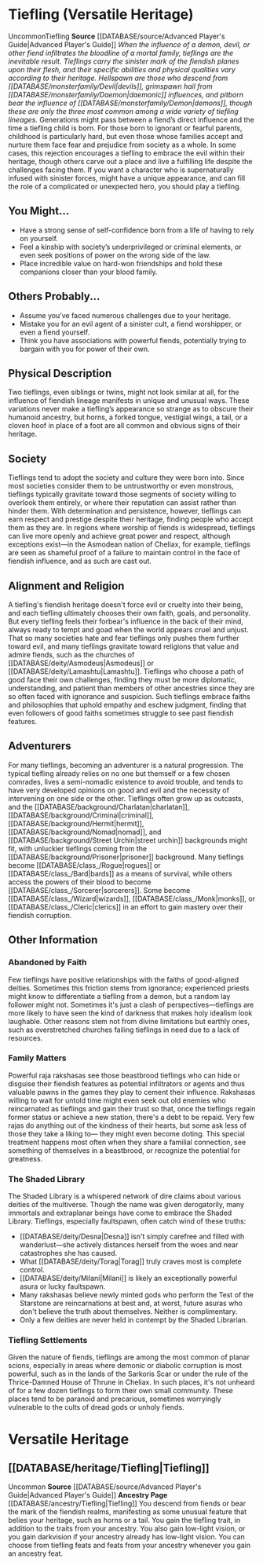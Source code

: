 ﻿---
ability: null
ability_boost: null
ability_flaw: null
hp: null
id: '26'
land_speed: null
language: null
max_speed: null
name: Tiefling
rarity: null
rus_type_level: null
size: null
source: '[[DATABASE/source/Advanced Player''s Guide|Advanced Player''s Guide]]'
speed: null
trait: null
type: null
vision: null

---
# Tiefling (Versatile Heritage)

<span class="trait-uncommon item-trait">Uncommon</span><span class="item-trait">Tiefling</span>
**Source** [[DATABASE/source/Advanced Player's Guide|Advanced Player's Guide]] 
_When the influence of a demon, devil, or other fiend infiltrates the bloodline of a mortal family, tieflings are the inevitable result. Tieflings carry the sinister mark of the fiendish planes upon their flesh, and their specific abilities and physical qualities vary according to their heritage. Hellspawn are those who descend from [[DATABASE/monsterfamily/Devil|devils]], grimspawn hail from [[DATABASE/monsterfamily/Daemon|daemonic]] influences, and pitborn bear the influence of [[DATABASE/monsterfamily/Demon|demons]], though these are only the three most common among a wide variety of tiefling lineages._
Generations might pass between a fiend’s direct influence and the time a tiefling child is born. For those born to ignorant or fearful parents, childhood is particularly hard, but even those whose families accept and nurture them face fear and prejudice from society as a whole. In some cases, this rejection encourages a tiefling to embrace the evil within their heritage, though others carve out a place and live a fulfilling life despite the challenges facing them.
 If you want a character who is supernaturally infused with sinister forces, might have a unique appearance, and can fill the role of a complicated or unexpected hero, you should play a tiefling.

## You Might...

* Have a strong sense of self-confidence born from a life of having to rely on yourself. 
* Feel a kinship with society’s underprivileged or criminal elements, or even seek positions of power on the wrong side of the law. 
* Place incredible value on hard-won friendships and hold these companions closer than your blood family.

## Others Probably...

* Assume you’ve faced numerous challenges due to your heritage. 
* Mistake you for an evil agent of a sinister cult, a fiend worshipper, or even a fiend yourself. 
* Think you have associations with powerful fiends, potentially trying to bargain with you for power of their own.

## Physical Description

Two tieflings, even siblings or twins, might not look similar at all, for the influence of fiendish lineage manifests in unique and unusual ways. These variations never make a tiefling’s appearance so strange as to obscure their humanoid ancestry, but horns, a forked tongue, vestigial wings, a tail, or a cloven hoof in place of a foot are all common and obvious signs of their heritage.

## Society

Tieflings tend to adopt the society and culture they were born into. Since most societies consider them to be untrustworthy or even monstrous, tieflings typically gravitate toward those segments of society willing to overlook them entirely, or where their reputation can assist rather than hinder them. With determination and persistence, however, tieflings can earn respect and prestige despite their heritage, finding people who accept them as they are. In regions where worship of fiends is widespread, tieflings can live more openly and achieve great power and respect, although exceptions exist—in the Asmodean nation of Cheliax, for example, tieflings are seen as shameful proof of a failure to maintain control in the face of fiendish influence, and as such are cast out.

## Alignment and Religion

A tiefling's fiendish heritage doesn't force evil or cruelty into their being, and each tiefling ultimately chooses their own faith, goals, and personality. But every tiefling feels their forbear's influence in the back of their mind, always ready to tempt and goad when the world appears cruel and unjust. That so many societies hate and fear tieflings only pushes them further toward evil, and many tieflings gravitate toward religions that value and admire fiends, such as the churches of [[DATABASE/deity/Asmodeus|Asmodeus]] or [[DATABASE/deity/Lamashtu|Lamashtu]]. Tieflings who choose a path of good face their own challenges, finding they must be more diplomatic, understanding, and patient than members of other ancestries since they are so often faced with ignorance and suspicion. Such tieflings embrace faiths and philosophies that uphold empathy and eschew judgment, finding that even followers of good faiths sometimes struggle to see past fiendish features.

## Adventurers

For many tieflings, becoming an adventurer is a natural progression. The typical tiefling already relies on no one but themself or a few chosen comrades, lives a semi-nomadic existence to avoid trouble, and tends to have very developed opinions on good and evil and the necessity of intervening on one side or the other. Tieflings often grow up as outcasts, and the [[DATABASE/background/Charlatan|charlatan]], [[DATABASE/background/Criminal|criminal]], [[DATABASE/background/Hermit|hermit]], [[DATABASE/background/Nomad|nomad]], and [[DATABASE/background/Street Urchin|street urchin]] backgrounds might fit, with unluckier tieflings coming from the [[DATABASE/background/Prisoner|prisoner]] background. Many tieflings become [[DATABASE/class_/Rogue|rogues]] or [[DATABASE/class_/Bard|bards]] as a means of survival, while others access the powers of their blood to become [[DATABASE/class_/Sorcerer|sorcerers]]. Some become [[DATABASE/class_/Wizard|wizards]], [[DATABASE/class_/Monk|monks]], or [[DATABASE/class_/Cleric|clerics]] in an effort to gain mastery over their fiendish corruption.

## Other Information

### Abandoned by Faith

Few tieflings have positive relationships with the faiths of good-aligned deities. Sometimes this friction stems from ignorance; experienced priests might know to differentiate a tiefling from a demon, but a random lay follower might not. Sometimes it's just a clash of perspectives—tieflings are more likely to have seen the kind of darkness that makes holy idealism look laughable. Other reasons stem not from divine limitations but earthly ones, such as overstretched churches failing tieflings in need due to a lack of resources.

### Family Matters

Powerful raja rakshasas see those beastbrood tieflings who can hide or disguise their fiendish features as potential infiltrators or agents and thus valuable pawns in the games they play to cement their influence. Rakshasas willing to wait for untold time might even seek out old enemies who reincarnated as tieflings and gain their trust so that, once the tieflings regain former status or achieve a new station, there's a debt to be repaid. Very few rajas do anything out of the kindness of their hearts, but some ask less of those they take a liking to— they might even become doting. This special treatment happens most often when they share a familial connection, see something of themselves in a beastbrood, or recognize the potential for greatness.

### The Shaded Library

The Shaded Library is a whispered network of dire claims about various deities of the multiverse. Though the name was given derogatorily, many immortals and extraplanar beings have come to embrace the Shaded Library. Tieflings, especially faultspawn, often catch wind of these truths:

* [[DATABASE/deity/Desna|Desna]] isn't simply carefree and filled with wanderlust—she actively distances herself from the woes and near catastrophes she has caused.
* What [[DATABASE/deity/Torag|Torag]] truly craves most is complete control.
* [[DATABASE/deity/Milani|Milani]] is likely an exceptionally powerful asura or lucky faultspawn.
* Many rakshasas believe newly minted gods who perform the Test of the Starstone are reincarnations at best and, at worst, future asuras who don't believe the truth about themselves. Neither is complimentary.
* Only a few deities are never held in contempt by the Shaded Librarian.

### Tiefling Settlements

Given the nature of fiends, tieflings are among the most common of planar scions, especially in areas where demonic or diabolic corruption is most powerful, such as in the lands of the Sarkoris Scar or under the rule of the Thrice-Damned House of Thrune in Cheliax. In such places, it's not unheard of for a few dozen tieflings to form their own small community. These places tend to be paranoid and precarious, sometimes worryingly vulnerable to the cults of dread gods or unholy fiends.

# Versatile Heritage

## [[DATABASE/heritage/Tiefling|Tiefling]]

<span class="trait-uncommon item-trait">Uncommon</span>
**Source** [[DATABASE/source/Advanced Player's Guide|Advanced Player's Guide]] 
**Ancestry Page** [[DATABASE/ancestry/Tiefling|Tiefling]]
You descend from fiends or bear the mark of the fiendish realms, manifesting as some unusual feature that belies your heritage, such as horns or a tail. You gain the tiefling trait, in addition to the traits from your ancestry. You also gain low-light vision, or you gain darkvision if your ancestry already has low-light vision. You can choose from tiefling feats and feats from your ancestry whenever you gain an ancestry feat.